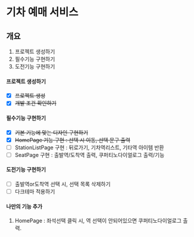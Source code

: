 # 기차 예매 서비스

## 개요
1. 프로젝트 생성하기
2. 필수기능 구현하기
3. 도전기능 구현하기

#### 프로젝트 생성하기
- [x] ~~프로젝트 생성~~
- [x] ~~개발 조건 확인하기~~

#### 필수기능 구현하기
- [x] ~~기본 기능에 맞는 디자인 구현하기~~
- [x] ~~HomePage 기능 구현 : 선택 시 이동, 선택 문구 출력~~
- [ ] StationListPage 구현 : 뒤로가기, 기차역리스트, 기타역 아이템 반환
- [ ] SeatPage 구현 : 출발역/도착역 출력, 쿠퍼티노다이얼로그 출력/기능

#### 도전기능 구현하기
- [ ] 출발역or도착역 선택 시, 선택 목록 삭제하기
- [ ] 다크테마 적용하기

#### 나만의 기능 추가
1. HomePage : 좌석선택 클릭 시, 역 선택이 안되어있으면 쿠퍼티노다이얼로그 출력.